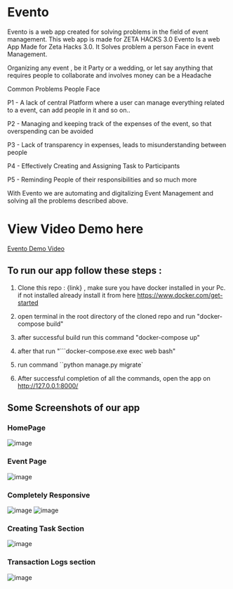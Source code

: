 # Evento
Evento is a web app created for solving problems in the field of event management. This web app is made for ZETA HACKS 3.0 
Evento Is a web App Made for Zeta Hacks 3.0. It Solves problem a person Face in event Management. 

Organizing any event , be it Party or a wedding, or let say anything that requires people to collaborate and involves money can be a Headache

Common Problems People Face

P1 - A lack of central Platform where a user can manage everything related to a event, can add people in it and so on..

P2 - Managing and keeping track of the expenses of the event, so that overspending can be avoided

P3 - Lack of transparency in expenses, leads to misunderstanding between people

P4 - Effectively Creating and Assigning Task to Participants

P5 - Reminding People of their responsibilities and so much more

With Evento we are automating and digitalizing Event Management and solving all the problems described above.

# View Video Demo here 
[Evento Demo Video](https://youtu.be/0EZ8t_slxsY)

## To run our app follow these steps :

1) Clone this repo :  {link} , make sure you have docker installed in your Pc. if not installed already install it from here https://www.docker.com/get-started

2) open terminal in the root directory of the cloned repo and run "docker-compose build"

3) after successful build run this command "docker-compose up"

4) after that run "```docker-compose.exe exec web bash"
5) run command ``python manage.py migrate`

6) After successful completion of all the commands, open the app on http://127.0.0.1:8000/

## Some Screenshots of our app
### HomePage
![image](https://user-images.githubusercontent.com/61822515/131075835-430880a0-a533-4924-9797-841e258e4346.png)

### Event Page 
![image](https://user-images.githubusercontent.com/61822515/131090510-9df03164-8b7e-4736-bdd8-d0c2b5d69f79.png)

### Completely Responsive
![image](https://user-images.githubusercontent.com/61822515/131075994-c5c3815c-9248-4652-a609-999b7c8a80bd.png)
![image](https://user-images.githubusercontent.com/61822515/131075970-35a8ff53-f3d2-441f-b79a-c64a3c8f2718.png)

### Creating Task Section
![image](https://user-images.githubusercontent.com/61822515/131076153-be02b6b5-848f-476a-9d00-6b57bf22df37.png)

### Transaction Logs section
![image](https://user-images.githubusercontent.com/61822515/131090810-5bba8aa7-7681-456e-94a1-62accad939f2.png)


